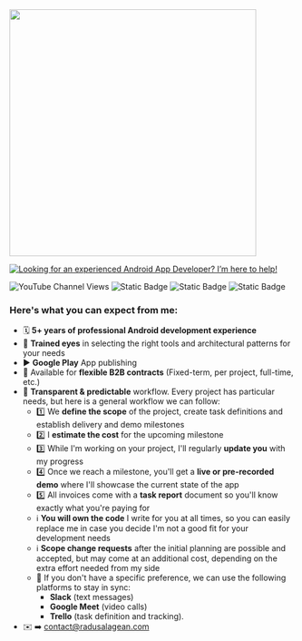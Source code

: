 <img src="https://radusalagean.com/wp-content/uploads/2025/03/radu-salagean-banner-blue-github-profile.svg" width="435">

[![Looking for an experienced Android App Developer? I’m here to help!](https://readme-typing-svg.demolab.com?font=Noto&size=22&duration=1000&pause=600&color=4285F4&multiline=true&repeat=false&width=435&height=96&lines=Looking+for+an+experienced+;Android+App+Developer%3F;I%E2%80%99m+here+to+help!+%F0%9F%A4%9D)](https://git.io/typing-svg)

![YouTube Channel Views](https://img.shields.io/youtube/channel/views/UCrxoO9Y0wupReTNxmEIpIdw?style=for-the-badge&logo=youtube&label=tutorial%20views&labelColor=%23ff0000&color=%23333333&link=https%3A%2F%2Fwww.youtube.com%2Fplaylist%3Flist%3DPLeYPyxTMnOLW7O_AZWLWHgeMIMMBYOZLu)
![Static Badge](https://img.shields.io/badge/Blog%20Articles%20-%20%23464342?style=for-the-badge&logo=wordpress&link=https%3A%2F%2Fradusalagean.com%2F)
![Static Badge](https://img.shields.io/badge/Projects%20I%20worked%20on%20-%20%2334A853?style=for-the-badge&logo=googleplay&link=https%3A%2F%2Fradusalagean.com%2Fportfolio)
![Static Badge](https://img.shields.io/badge/Connect%20on%20LinkedIn%20-%20%230a66c2?style=for-the-badge&link=https%3A%2F%2Fwww.linkedin.com%2Fin%2Fradu-s-55329022b%2F)

### Here's what you can expect from me:
- 🗓️ **5+ years of professional Android development experience**
- 👀 **Trained eyes** in selecting the right tools and architectural patterns for your needs
- ▶️ **Google Play** App publishing
- 📄 Available for **flexible B2B contracts** (Fixed-term, per project, full-time, etc.)
- 🤝 **Transparent & predictable** workflow. Every project has particular needs, but here is a general workflow we can follow:
  - 1️⃣ We **define the scope** of the project, create task definitions and establish delivery and demo milestones
  - 2️⃣ I **estimate the cost** for the upcoming milestone
  - 3️⃣ While I'm working on your project, I'll regularly **update you** with my progress
  - 4️⃣ Once we reach a milestone, you'll get a **live or pre-recorded demo** where I'll showcase the current state of the app
  - 5️⃣ All invoices come with a **task report** document so you'll know exactly what you're paying for
  - ℹ️ **You will own the code** I write for you at all times, so you can easily replace me in case you decide I'm not a good fit for your development needs
  - ℹ️ **Scope change requests** after the initial planning are possible and accepted, but may come at an additional cost, depending on the extra effort needed from my side 
  - 🔄 If you don't have a specific preference, we can use the following platforms to stay in sync:
    - **Slack** (text messages)
    - **Google Meet** (video calls)
    - **Trello** (task definition and tracking).
- ✉️ ➡️ [contact@radusalagean.com](mailto:contact@radusalagean.com?subject=Let%27s%20work%20together)
